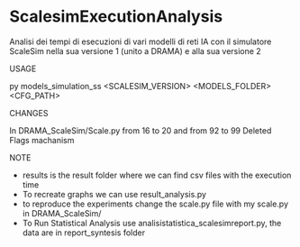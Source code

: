 # ScalesimExecutionAnalysis
Analisi dei tempi di esecuzioni di vari modelli di reti IA con il simulatore ScaleSim nella sua versione 1 (unito a DRAMA) e alla sua versione 2


USAGE

py models_simulation_ss <SCALESIM_VERSION> <MODELS_FOLDER> <CFG_PATH>

CHANGES

In DRAMA_ScaleSim/Scale.py from 16 to 20 and from 92 to 99
Deleted Flags machanism

NOTE

- results is the result folder where we can find csv files with the execution time
- To recreate graphs we can use result_analysis.py
- to reproduce the experiments change the scale.py file with my scale.py in DRAMA_ScaleSim/
- To Run Statistical Analysis use analisistatistica_scalesimreport.py, the data are in report_syntesis folder
